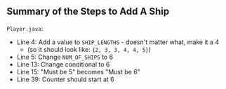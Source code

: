Summary of the Steps to Add A Ship
----------------------------------

`Player.java`:
* Line 4: Add a value to `SHIP_LENGTHS` - doesn't matter what, make it a 4
  * (so it should look like: `{2, 3, 3, 4, 4, 5}`)
* Line 5: Change `NUM_OF_SHIPS` to 6
* Line 13: Change conditional to 6
* Line 15: "Must be 5" becomes "Must be 6"
* Line 39: Counter should start at 6